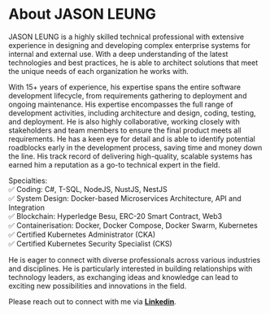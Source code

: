 # About JASON LEUNG

JASON LEUNG is a highly skilled technical professional with extensive experience in designing and developing complex enterprise systems for internal and external use. With a deep understanding of the latest technologies and best practices, he is able to architect solutions that meet the unique needs of each organization he works with.

With 15+ years of experience, his expertise spans the entire software development lifecycle, from requirements gathering to deployment and ongoing maintenance. His expertise encompasses the full range of development activities, including architecture and design, coding, testing, and deployment. He is also highly collaborative, working closely with stakeholders and team members to ensure the final product meets all requirements. He has a keen eye for detail and is able to identify potential roadblocks early in the development process, saving time and money down the line. His track record of delivering high-quality, scalable systems has earned him a reputation as a go-to technical expert in the field.

Specialties:<br>
✅ Coding: C#, T-SQL, NodeJS, NustJS, NestJS<br>
✅ System Design: Docker-based Microservices Architecture, API and Integration<br>
✅ Blockchain: Hyperledge Besu, ERC-20 Smart Contract, Web3<br>
✅ Containerisation: Docker, Docker Compose, Docker Swarm, Kubernetes<br>
✅ Certified Kubernetes Administrator (CKA)<br>
✅ Certified Kubernetes Security Specialist (CKS)<br>

He is eager to connect with diverse professionals across various industries and disciplines. He is particularly interested in building relationships with technology leaders, as exchanging ideas and knowledge can lead to exciting new possibilities and innovations in the field.

Please reach out to connect with me via [**Linkedin**](https://www.linkedin.com/in/jasonlws).
